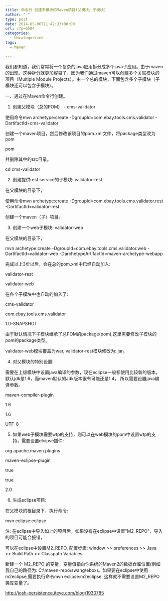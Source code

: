 ```yaml
---
title: 命令行 创建多模块的Maven项目(父模块，子模块)
author: "-"
type: post
date: 2014-05-06T11:42:33+00:00
url: /?p=6584
categories:
  - Uncategorized
tags:
  - Maven

---
```

我们都知道，我们常常将一个复杂的java应用拆分成多个java子应用。由于maven的出现，这种拆分就更加容易了，因为我们通过maven可以创建多个关联模块的项目（Multiple Module Projects）。由一个总的模块，下面包含多个子模块（子模块还可以包含子模块）。

一、通过在Maven命令行创建。

1. 创建父模块（总的POM） - cms-validator
  
使用命令mvn archetype:create -DgroupId=com.ebay.tools.cms.validator -DartifactId=cms-validator
  
创建一个maven项目，然后修改该项目的pom.xml文件，将package类型改为pom
  
<packaging>pom</packaging>
  
并删除其中的src目录。

cd cms-validator

2. 创建提供rest service的子模块: validator-rest
  
在父模块的目录下，
  
使用命令mvn archetype:create -DgroupId=com.ebay.tools.cms.validator.rest -DartifactId=validator-rest
  
创建一个maven（子）项目。

3. 创建一个web子模块:  validator-web
  
在父模块的目录下，
  
mvn archetype:create -DgroupId=com.ebay.tools.cms.validator.web -DartifactId=validator-web -DarchetypeArtifactId=maven-archetype-webapp

完成以上3步以后，会在总的pom.xml中已经自动加入: 
  
<modules>
  
<module>validator-rest</module>
  
<module>validator-web</module>
  
</modules>
  
在各个子模块中也自动的加入了: 
  
<parent>

cms-validator</artifactId>

<groupId>com.ebay.tools.cms.validator</groupId>

<version>1.0-SNAPSHOT</version>

</parent>
  
由于默认情况下子模块继承了总POM的package(pom),这里需要修改子模块的pom的package类型。
  
validator-web模块覆盖为<packaging>war</packaging>, validator-rest模块修改为: <packaging>jar</packaging>。

4. 对父模块的特别设置: 
  
需要在上级模块中设置java编译的参数，现在eclipse一般都使用比较新的版本，默认jdk是1.6，而maven默认的Jdk版本很有可能还是1.4。 所以需要设置java编译参数。
  
<plugin>

maven-compiler-plugin</artifactId>

<configuration>

<source>1.6</source>

<target>1.6</target>

<encoding>UTF-8</encoding>

</configuration>

</plugin>
  
5. 如果web子模块需要wtp的支持，则可以在web模块的pom中设置wtp的支持，需要设置elcipse插件: 
  
<build>

<plugins>

<plugin>

<groupId>org.apache.maven.plugins</groupId>

maven-eclipse-plugin</artifactId>

<configuration>

<wtpmanifest>true</wtpmanifest>

<wtpapplicationxml>true</wtpapplicationxml>

<wtpversion>2.0</wtpversion>

</configuration>

</plugin>

</plugins>

</build>
  
6. 生成eclipse项目: 
  
在父模块的根目录下，执行命令: 
  
mvn eclipse:eclipse

注: 在eclipse中导入如上的项目后，如果没有在eclipse中设置"M2_REPO"，导入的项目可能会报错，
  
可以在eclipse中设置M2_REPO, 配置步骤: window >> preferences >> Java >> Build Path >> Classpath Variables
  
新建一个 M2_REPO 的变量，变量值指向你系统的Maven2的数据仓库位置(例如我自己的路径为: C:\maven-repo\swang\ebox)。如果要在eclipse中使用m2eclipse,需要执行命令mvn eclipse:m2eclipse, 这样就不需要设置M2_REPO类库变量了。


http://josh-persistence.iteye.com/blog/1930785